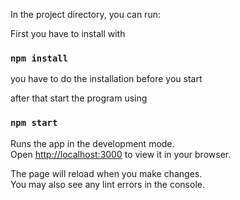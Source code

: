 In the project directory, you can run:

First you have to install with 
### `npm install`

you have to do the installation before you start 

after that start the program using
### `npm start`

Runs the app in the development mode.\
Open [http://localhost:3000](http://localhost:3000) to view it in your browser.

The page will reload when you make changes.\
You may also see any lint errors in the console.